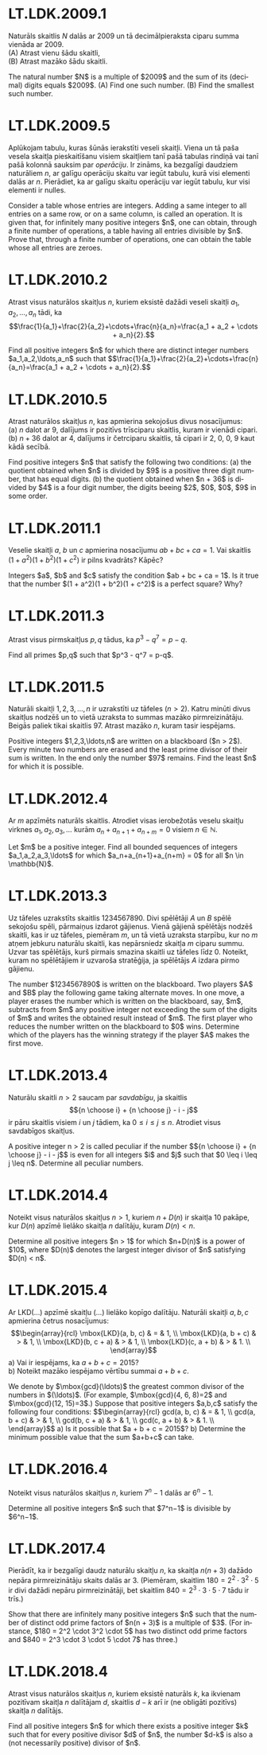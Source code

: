 # <lo-sample/> LT.LDK.2009.1

Naturāls skaitlis $N$ dalās ar $2009$ un 
tā decimālpieraksta ciparu summa vienāda ar $2009$.  
(A) Atrast vienu šādu skaitli,  
(B) Atrast mazāko šādu skaitli.

<text lang="en">
The natural number $N$ is a multiple of $2009$ 
and the sum of its (decimal) digits
equals $2009$.  
(A) Find one such number.  
(B) Find the smallest such number.
</text>



# <lo-sample/> LT.LDK.2009.5

Aplūkojam tabulu, kuras šūnās ierakstīti veseli skaitļi. 
Viena un tā paša vesela skaitļa pieskaitīšanu visiem skaitļiem tanī pašā
tabulas rindiņā vai tanī pašā kolonnā sauksim par *operāciju*. Ir zināms, 
ka bezgalīgi daudziem naturāliem $n$, ar galīgu operāciju skaitu var iegūt 
tabulu, kurā visi elementi dalās ar $n$. Pierādiet, ka ar galīgu skaitu operāciju 
var iegūt tabulu, kur visi elementi ir nulles.

<text lang="en">
Consider a table whose entries are integers. Adding a same integer to all entries on
a same row, or on a same column, is called an operation. It is given that, for infinitely
many positive integers $n$, one can obtain, through a finite number of operations, a
table having all entries divisible by $n$. Prove that, through a finite number of
operations, one can obtain the table whose all entries are zeroes. 
</text>


# <lo-sample/> LT.LDK.2010.2

Atrast visus naturālos skaitļus $n$, kuriem eksistē dažādi veseli skaitļi
$a_1,a_2,\ldots,a_n$ tādi, ka
$$\frac{1}{a_1}+\frac{2}{a_2}+\cdots+\frac{n}{a_n}=\frac{a_1 + a_2 + \cdots + a_n}{2}.$$

<text lang="en">
Find all positive integers $n$ for which there are distinct integer numbers
$a_1,a_2,\ldots,a_n$ such that
$$\frac{1}{a_1}+\frac{2}{a_2}+\cdots+\frac{n}{a_n}=\frac{a_1 + a_2 + \cdots + a_n}{2}.$$
</text>



# <lo-sample/> LT.LDK.2010.5

Atrast naturālos skaitļus $n$, kas apmierina sekojošus divus nosacījumus:  
(a) $n$ dalot ar $9$, dalījums ir pozitīvs trīsciparu skaitlis, kuram 
ir vienādi cipari.  
(b) $n+36$ dalot ar $4$, dalījums ir četrciparu skaitlis, tā cipari 
ir $2$, $0$, $0$, $9$ kaut kādā secībā.

<text lang="en">
Find positive integers $n$ that satisfy the following two conditions:  
(a) the quotient obtained when $n$ is divided by $9$ is a positive three
digit number, that has equal digits.  
(b) the quotient obtained when $n + 36$ is divided by $4$ is a four digit
number, the digits beeing $2$, $0$, $0$, $9$ in some order.
</text>


# <lo-sample/> LT.LDK.2011.1

Veselie skaitļi $a$, $b$ un $c$ apmierina nosacījumu
$ab + bc + ca = 1$. Vai skaitlis
$(1 + a^2)(1 + b^2)(1 + c^2)$ 
ir pilns kvadrāts? Kāpēc?

<text lang="en">
Integers $a$, $b$ and $c$ satisfy the condition 
$ab + bc + ca = 1$. Is it true that the
number $(1 + a^2)(1 + b^2)(1 + c^2)$ 
is a perfect square? Why?
</text>



# <lo-sample/> LT.LDK.2011.3

Atrast visus pirmskaitļus $p, q$ tādus, ka 
$p^3 - q^7 = p-q$. 

<text lang="en">
Find all primes $p,q$ such that
$p^3 - q^7 = p-q$. 
</text>



# <lo-sample/> LT.LDK.2011.5

Naturāli skaitļi $1,2,3,\ldots,n$ ir uzrakstīti uz tāfeles ($n > 2$). Katru 
minūti divus skaitļus nodzēš un to vietā uzraksta to summas mazāko pirmreizinātāju. 
Beigās paliek tikai skaitlis $97$. Atrast mazāko $n$, kuram tasir iespējams.

<text lang="en">
Positive integers $1,2,3,\ldots,n$ are written on a blackboard ($n > 2$). Every
minute two numbers are erased and the least prime divisor of their sum is
written. In the end only the number $97$ remains. Find the least $n$ for which it is
possible.
</text>



# <lo-sample/> LT.LDK.2012.4

Ar $m$ apzīmēts naturāls skaitlis. Atrodiet visas ierobežotās 
veselu skaitļu virknes $a_1,a_2,a_3,\ldots$ kurām 
$a_n+a_{n+1}+a_{n+m} = 0$ visiem
$n \in \mathbb{N}$.

<text lang="en">
Let $m$ be a positive integer. Find all bounded sequences of
integers $a_1,a_2,a_3,\ldots$ for which $a_n+a_{n+1}+a_{n+m} = 0$ for all
$n \in \mathbb{N}$.
</text>



# <lo-sample/> LT.LDK.2013.3

Uz tāfeles uzrakstīts skaitlis $1234567890$. Divi spēlētāji 
$A$ un $B$ spēlē sekojošu spēli, pārmaiņus izdarot gājienus.
Vienā gājienā spēlētājs nodzēš skaitli, kas ir uz tāfeles, piemēram $m$, 
un tā vietā uzraksta starpību, kur no $m$ atņem jebkuru 
naturālu skaitli, kas nepārsniedz skaitļa $m$ ciparu summu. 
Uzvar tas spēlētājs, kurš pirmais smazina skaitli uz tāfeles līdz $0$. 
Noteikt, kuram no spēlētājiem ir uzvaroša stratēģija, ja 
spēlētājs $A$ izdara pirmo gājienu.

<text lang="en">
The number $1234567890$ is written on the blackboard. Two
players $A$ and $B$ play the following game taking alternate moves.
In one move, a player erases the number which is written on the
blackboard, say, $m$, subtracts from $m$ any positive integer not
exceeding the sum of the digits of $m$ and writes the obtained
result instead of $m$. The first player who reduces the number
written on the blackboard to $0$ wins. Determine which of the
players has the winning strategy if the player $A$ makes the first
move.
</text>



# <lo-sample/> LT.LDK.2013.4

Naturālu skaitli $n>2$ saucam par *savdabīgu*, ja skaitlis 
$${n \choose i} + {n \choose j} - i - j$$
ir pāru skaitlis visiem $i$ un $j$ tādiem, ka $0 \leq i \leq j \leq n$.
Atrodiet visus savdabīgos skaitļus.

<text lang="en">
A positive integer n > 2 is called peculiar if the number
$${n \choose i} + {n \choose j} - i - j$$
is even for all integers $i$ and $j$ such that $0 \leq i \leq j \leq n$.
Determine all peculiar numbers.
</text>



# <lo-sample/> LT.LDK.2014.4

Noteikt visus naturālos skaitļus $n > 1$, kuriem $n+D(n)$ ir skaitļa
$10$ pakāpe, kur $D(n)$ apzīmē lielāko skaitļa $n$ dalītāju, kuram 
$D(n) < n$.

<text lang="en">
Determine all positive integers $n > 1$ for which $n+D(n)$ is a
power of $10$, where $D(n)$ denotes the largest integer divisor of
$n$ satisfying $D(n) < n$.
</text>



# <lo-sample/> LT.LDK.2015.4

Ar $\mbox{LKD}(\ldots)$ apzīmē skaitļu
$(\ldots)$ lielāko kopīgo dalītāju. 
Naturāli skaitļi $a,b,c$ apmierina četrus nosacījumus:
$$\begin{array}{rcl}
\mbox{LKD}(a, b, c) & = & 1, \\
\mbox{LKD}(a, b + c) & > & 1, \\
\mbox{LKD}(b, c + a) & > & 1, \\
\mbox{LKD}(c, a + b) & > & 1. \\
\end{array}$$
a) Vai ir iespējams, ka $a + b + c = 2015$?  
b) Noteikt mazāko iespējamo vērtību summai $a+b+c$.

<text lang="en">
We denote by $\mbox{gcd}(\ldots)$ the greatest common divisor of the numbers in
$(\ldots)$. (For example, $\mbox{gcd}(4, 6, 8)=2$ and $\mbox{gcd}(12, 15)=3$.) Suppose that
positive integers $a,b,c$ satisfy the following four conditions:
$$\begin{array}{rcl}
gcd(a, b, c) & = & 1, \\
gcd(a, b + c) & > & 1, \\
gcd(b, c + a) & > & 1, \\
gcd(c, a + b) & > & 1. \\
\end{array}$$
a) Is it possible that $a + b + c = 2015$?  
b) Determine the minimum possible value that the sum $a+b+c$ can
take.
</text>



# <lo-sample/> LT.LDK.2016.4

Noteikt visus naturālos skaitļus $n$, kuriem 
$7^n−1$ dalās ar $6^n−1$.

<text lang="en">
Determine all positive integers $n$ such that 
$7^n−1$ is divisible by $6^n−1$.
</text>



# <lo-sample/> LT.LDK.2017.4

Pierādīt, ka ir bezgalīgi daudz naturālu skaitļu $n$, ka
skaitļa $n(n+3)$ dažādo nepāra pirmreizinātāju skaits dalās ar $3$. 
(Piemēram, skaitlim $180 = 2^2 \cdot 3^2 \cdot 5$ ir divi dažādi nepāru pirmreizinātāji, 
bet skaitlim 
$840 = 2^3 \cdot 3 \cdot 5 \cdot 7$ tādu ir trīs.)

<text lang="en">
Show that there are infinitely many positive integers $n$ such that the
number of distinct odd prime factors of $n(n + 3)$ is a multiple of $3$.
(For instance, $180 = 2^2 \cdot 3^2 \cdot 5$ has two distinct odd prime factors and
$840 = 2^3 \cdot 3 \cdot 5 \cdot 7$ has three.)
</text>



# <lo-sample/> LT.LDK.2018.4

Atrast visus naturālos skaitļus $n$, kuriem eksistē naturāls $k$, ka 
ikvienam pozitīvam skaitļa $n$ dalītājam $d$, skaitlis $d-k$ arī ir
(ne obligāti pozitīvs) skaitļa $n$ dalītājs. 

<text lang="en">
Find all positive integers $n$ for which there exists a positive integer $k$
such that for every positive divisor $d$ of $n$, the number $d-k$ is also
a (not necessarily positive) divisor of $n$.
</text>



